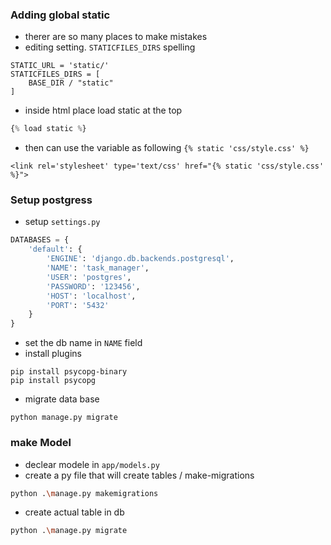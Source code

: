 ### Adding global static
- therer are so many places to make mistakes
- editing setting. `STATICFILES_DIRS` spelling 
```
STATIC_URL = 'static/' 
STATICFILES_DIRS = [
    BASE_DIR / "static"
]
```
- inside html place load static at the top
```python
{% load static %}
```
- then can use the variable as following `{% static 'css/style.css' %}`
```
<link rel='stylesheet' type='text/css' href="{% static 'css/style.css' %}">
```

### Setup postgress
- setup `settings.py`
```python
DATABASES = {
    'default': {
        'ENGINE': 'django.db.backends.postgresql',
        'NAME': 'task_manager',
        'USER': 'postgres',
        'PASSWORD': '123456',
        'HOST': 'localhost',
        'PORT': '5432'
    }
}
```
- set the db name in `NAME` field
- install plugins
```
pip install psycopg-binary
pip install psycopg
```
- migrate data base
```
python manage.py migrate  
```

### make Model
- declear modele in `app/models.py`
- create a py file that will create tables / make-migrations
```bash
python .\manage.py makemigrations
```
- create actual table in db
```bash
python .\manage.py migrate
```